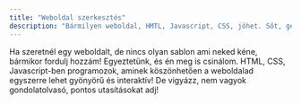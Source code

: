 ```yaml
---
title: "Weboldal szerkesztés"
description: "Bármilyen weboldal, HMTL, Javascript, CSS, jöhet. Sőt, generálni is tudok neked weboldalakat!"
---
```


Ha szeretnél egy weboldalt, de nincs olyan sablon ami neked kéne, bármikor fordulj hozzám! Egyeztetünk, és én meg is csinálom. 
HTML, CSS, Javascript-ben programozok, aminek köszönhetően a weboldalad egyszerre lehet gyönyörű és interaktív!
De vigyázz, nem vagyok gondolatolvasó, pontos utasításokat adj! 